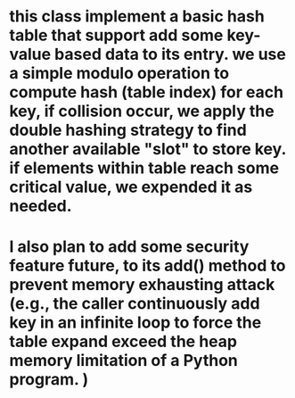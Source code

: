# this class implement a basic hash table that support add some key-value based data to its entry. we use a simple modulo operation to compute hash (table index) for each key, if  collision occur, we apply the double hashing strategy to find another available "slot" to store key. if elements within table reach some critical value, we expended it as needed.
# I also plan to add some security feature future, to its add() method to prevent memory exhausting attack (e.g., the caller continuously add key in an infinite loop to force the table expand  exceed the heap memory limitation of a Python program. ) 
